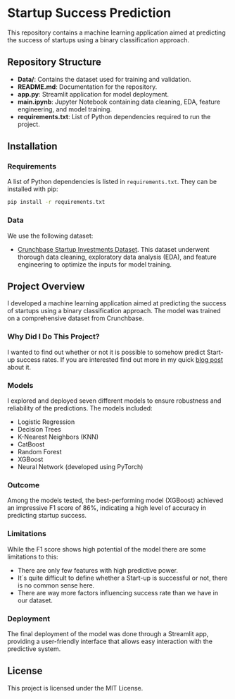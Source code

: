 # Startup Success Prediction

This repository contains a machine learning application aimed at predicting the success of startups using a binary classification approach.

## Repository Structure

- **Data/**: Contains the dataset used for training and validation.
- **README.md**: Documentation for the repository.
- **app.py**: Streamlit application for model deployment.
- **main.ipynb**: Jupyter Notebook containing data cleaning, EDA, feature engineering, and model training.
- **requirements.txt**: List of Python dependencies required to run the project.

## Installation

### Requirements

A list of Python dependencies is listed in `requirements.txt`. They can be installed with pip:
```bash
pip install -r requirements.txt
```

### Data

We use the following dataset:

- [Crunchbase Startup Investments Dataset](https://www.kaggle.com/datasets/arindam235/startup-investments-crunchbase/data). This dataset underwent thorough data cleaning, exploratory data analysis (EDA), and feature engineering to optimize the inputs for model training.

## Project Overview

I developed a machine learning application aimed at predicting the success of startups using a binary classification approach. The model was trained on a comprehensive dataset from Crunchbase.

### Why Did I Do This Project?

I wanted to find out whether or not it is possible to somehow predict Start-up success rates. If you are interested find out more in my quick [blog post](https://medium.com/@niko.hems/can-you-predict-start-up-success-9a40258449ea) about it.

### Models

I explored and deployed seven different models to ensure robustness and reliability of the predictions. The models included:

- Logistic Regression
- Decision Trees
- K-Nearest Neighbors (KNN)
- CatBoost
- Random Forest
- XGBoost
- Neural Network (developed using PyTorch)

### Outcome

Among the models tested, the best-performing model (XGBoost) achieved an impressive F1 score of 86%, indicating a high level of accuracy in predicting startup success. 

### Limitations

While the F1 score shows high potential of the model there are some limitations to this:
- There are only few features with high predictive power.
- It´s quite difficult to define whether a Start-up is successful or not, there is no common sense here.
- There are way more factors influencing success rate than we have in our dataset.

### Deployment

The final deployment of the model was done through a Streamlit app, providing a user-friendly interface that allows easy interaction with the predictive system.

## License

This project is licensed under the MIT License.
